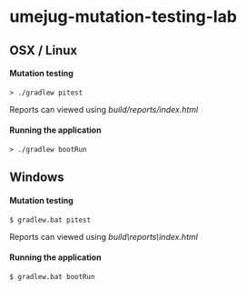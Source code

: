 # umejug-mutation-testing-lab

## OSX  / Linux

#### Mutation testing
```> ./gradlew pitest```

Reports can viewed using _build/reports/index.html_
#### Running the application
```> ./gradlew bootRun```

## Windows

#### Mutation testing
```$ gradlew.bat pitest```

Reports can viewed using _build\reports\index.html_
#### Running the application
```$ gradlew.bat bootRun```